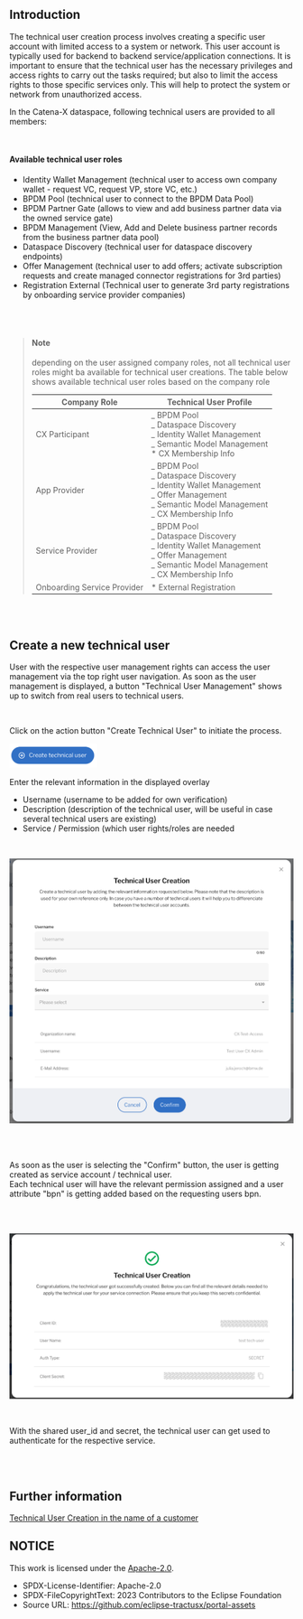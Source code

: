 ## Introduction

The technical user creation process involves creating a specific user account with limited access to a system or network. This user account is typically used for backend to backend service/application connections.
It is important to ensure that the technical user has the necessary privileges and access rights to carry out the tasks required; but also to limit the access rights to those specific services only. This will help to protect the system or network from unauthorized access.

In the Catena-X dataspace, following technical users are provided to all members:

<br>

#### Available technical user roles

- Identity Wallet Management (technical user to access own company wallet - request VC, request VP, store VC, etc.)
- BPDM Pool (technical user to connect to the BPDM Data Pool)
- BPDM Partner Gate (allows to view and add business partner data via the owned service gate)
- BPDM Management (View, Add and Delete business partner records from the business partner data pool)
- Dataspace Discovery (technical user for dataspace discovery endpoints)
- Offer Management (technical user to add offers; activate subscription requests and create managed connector registrations for 3rd parties)
- Registration External (Technical user to generate 3rd party registrations by onboarding service provider companies)

<br>
<br>

> #### Note
>
> depending on the user assigned company roles, not all technical user roles might ba available for technical user creations.
> The table below shows available technical user roles based on the company role
>
> | Company Role                | Technical User Profile                                                                                                                            |
> | --------------------------- | ------------------------------------------------------------------------------------------------------------------------------------------------- |
> | CX Participant              | _ BPDM Pool<br>_ Dataspace Discovery<br>_ Identity Wallet Management<br>_ Semantic Model Management<br>\* CX Membership Info                      |
> | App Provider                | _ BPDM Pool<br>_ Dataspace Discovery<br>_ Identity Wallet Management<br>_ Offer Management<br>_ Semantic Model Management<br>_ CX Membership Info |
> | Service Provider            | _ BPDM Pool<br>_ Dataspace Discovery<br>_ Identity Wallet Management<br>_ Offer Management<br>_ Semantic Model Management<br>_ CX Membership Info |
> | Onboarding Service Provider | \* External Registration                                                                                                                          |

<br>
<br>

## Create a new technical user

User with the respective user management rights can access the user management via the top right user navigation.
As soon as the user management is displayed, a button "Technical User Management" shows up to switch from real users to technical users.

<br>

Click on the action button "Create Technical User" to initiate the process.

<img width="155" alt="image" src="https://raw.githubusercontent.com/eclipse-tractusx/portal-assets/main/docs/static/button-create-technical-user.png">

Enter the relevant information in the displayed overlay
<br>

- Username (username to be added for own verification)
- Description (description of the technical user, will be useful in case several technical users are existing)
- Service / Permission (which user rights/roles are needed

<br>
<p align="center">
<img width="517" alt="image" src="https://raw.githubusercontent.com/eclipse-tractusx/portal-assets/main/docs/static/create-technical-user-popup.png">
</p>
<br>
<br>

As soon as the user is selecting the "Confirm" button, the user is getting created as service account / technical user.  
Each technical user will have the relevant permission assigned and a user attribute "bpn" is getting added based on the requesting users bpn.

<br>
<br>
<p align="center">
<img width="512" alt="image" src="https://raw.githubusercontent.com/eclipse-tractusx/portal-assets/main/docs/static/technical-user-creation-success.png">
</p>
<br>

With the shared user_id and secret, the technical user can get used to authenticate for the respective service.

<br>
<br>

## Further information

[Technical User Creation in the name of a customer](/docs/user/03.%20User%20Management/03.%20Technical%20User/04.%20FAQ.md#as-a-service-or-app-provider-am-i-able-to-create-a-technical-user-in-the-name-of-my-appservice-customer)

## NOTICE

This work is licensed under the [Apache-2.0](https://www.apache.org/licenses/LICENSE-2.0).

- SPDX-License-Identifier: Apache-2.0
- SPDX-FileCopyrightText: 2023 Contributors to the Eclipse Foundation
- Source URL: https://github.com/eclipse-tractusx/portal-assets
